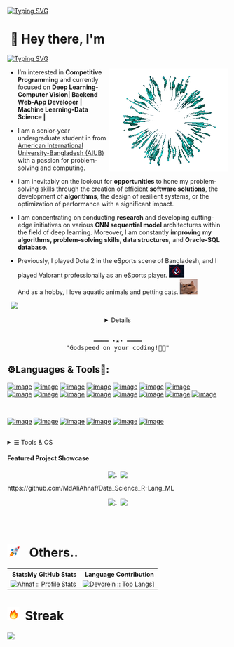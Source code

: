 <!-- https://github.com/MdAliAHnaf/  (Md. Ali Ahnaf) -->
<!-- June 21, 2023 -->
<!-- DO LEAVE A STAR, IF YOU LIKED IT ! -->
[![Typing SVG](https://readme-typing-svg.herokuapp.com?font=Poppins&color=929292&size=50&center=true&vCenter=true&width=1000&height=100&lines=Welcome+to+my+Git+Profile+^-^)](https://github.com/MdAliAhnaf)

# &nbsp;👋 Hey there, I'm <a target="_blank" href="https://mdaliahnaf.github.io/"> 
[![Typing SVG](https://readme-typing-svg.herokuapp.com?font=Poppins&color=00ffff&size=22&center=true&vCenter=true&width=138&height=26&lines=Ahnaf+:D)](https://github.com/MdAliAhnaf)</a> 

  <div class="row1">
    <div class="col-md-12 text-center">
      <a class="animate-charcter"> 
          <div class="col-md-12 text-center">
<img src="assets/img/Ai-Animation.gif" alt="Ai-Animation" align="right" > <!--width="300" height="300"-->
</div>
       </a>
    </div>
  </div>
</div>

- I’m interested in **Competitive Programming** and  currently focused on **Deep Learning-Computer Vision| Backend Web-App Developer | Machine Learning-Data Science |**
- I am a senior-year undergraduate student in from [American International University-Bangladesh (AIUB)](https://www.aiub.edu/) with a passion for problem-solving and computing.<br>
 
- I am inevitably on the lookout for **opportunities** to hone my problem-solving skills through the creation of efficient **software solutions**, the development of **algorithms**, the design of resilient systems, or the optimization of performance with a significant impact.<br>
- I am concentrating on conducting **research** and developing cutting-edge initiatives on various **CNN sequential model** architectures within the field of deep learning. Moreover, I am constantly **improving** **my algorithms, problem-solving skills, data structures,** and **Oracle-SQL database**.<br>
- Previously, I played Dota 2 in the eSports scene of Bangladesh, and I played Valorant professionally as an eSports player. <img src="assets/img/valorant-chile-logo.gif" width="35" height="30">  <br>
And as a hobby, I love aquatic animals and petting cats. <img src="assets/img/cute-cat.gif" width="40" height="35">

&nbsp; <a target="_blank" align = "right" href='https://komarev.com/ghpvc/?username=MdAliAhnaf&label=PROFILE+VIEWS&color=blueviolet'> ![](https://komarev.com/ghpvc/?username=MdAliAhnaf&label=PROFILE+VIEWS&color=blueviolet)

<!-- Details Section -->
<details align="center">
    <summary> &#9776; Feel free to find me on</summary>
    <p align="center">
        <br>
        <!-- Social Links -->
        <p>&#9776; <samp>Do Better, Be Better & Stay Better! </samp></p>
        <!-- Mail -->
        <a href="mailto:aliahnaf2012@gmail.com" target="_blank"><img alt="Gmail"
                src="https://img.shields.io/badge/Gmail-D14836?style=for-the-badge&logo=gmail&logoColor=white">
        </a>
        <!-- Linkedin -->
        <a href="https://www.linkedin.com/in/MdAliAhnaf/" target="_blank"><img alt="LinkedIn"
                src="https://img.shields.io/badge/linkedin-%230077B5.svg?style=for-the-badge&logo=linkedin&logoColor=white">
        </a>
        <!-- Twitter -->
        <a href="https://twitter.com/twilightggwp" target="_blank"><img alt="Twitter"
                src="https://img.shields.io/badge/Twitter-%231DA1F2.svg?style=for-the-badge&logo=Twitter&logoColor=white">
        </a>  
        <!-- Youtube -->
        <a href="https://www.youtube.com/channel/UCdykLcNSRzzKSTGov7vViWQ" target="_blank"><img alt="Youtube"
               src="https://img.shields.io/badge/-Youtube-FF0000?style=for-the-badge&logo=Youtube&logoColor=white">
        </a>
        <!---  src="https://img.shields.io/badge/Youtube-%EC3750.svg?style=for-the-badge&logo=Youtube&logoColor=white">--->  
        <a href="https://discordapp.com/users/376360755865583616" target="_blank"><img alt="Discord"
               src="https://img.shields.io/badge/Discord-5865F2?style=for-the-badge&logo=discord&logoColor=white">
        </a>
        <br>
        <a href="https://leetcode.com/MdAliAhnaf/" target="_blank"><img alt="Youtube"
               src="https://img.shields.io/badge/LeetCode-000000?style=for-the-badge&logo=LeetCode&logoColor=#d16c06">
        </a>
        <a href="https://www.hackerrank.com/mdaliahnaf" target="_blank"><img alt="hackerrank"
               src="https://img.shields.io/badge/-hackerrank-00cc00?style=for-the-badge&logo=hackerrank&logoColor=white">
        </a>
        <a href="https://www.kaggle.com/mdaliahnaf" target="_blank"><img alt="Kaggle"
               src="https://img.shields.io/badge/Kaggle-035a7d?style=for-the-badge&logo=kaggle&logoColor=white">
        </a>
        <a href="https://codeforces.com/profile/Md._.Ali._.Ahnaf" target="_blank"><img alt="codeforces"
               src="https://img.shields.io/badge/Codeforces-445f9d?style=for-the-badge&logo=Codeforces&logoColor=white">
        </a>
        <br>
        <a href="https://www.coursera.org/user/c0efcf358f8cb26242c5de2e29ddcd8f" target="_blank"><img alt="Coursera"
               src="https://img.shields.io/badge/Coursera-0056D2?style=for-the-badge&logo=Coursera&logoColor=white">
        </a>
        <a href="https://learn.udacity.com/courses/ud513" target="_blank"><img alt="Udacity"
               src="https://img.shields.io/badge/Udacity-grey?style=for-the-badge&logo=udacity&logoColor=15B8E6">
        </a>
        <a href="hhttps://stackoverflow.com/users/18825803/ahnaf" target="_blank"><img alt="Stack_Overflow"
               src="https://img.shields.io/badge/Stack_Overflow-FE7A16?style=for-the-badge&logo=stack-overflow&logoColor=white">
        </a>
    </p>
</details>
<br>
<samp>
    <p align="center">
        ════ ⋆★⋆ ════
        <br>
        "Godspeed on your coding!👨‍💻"
    </p>
</samp>

<!-- <h3 align="left">⚙️Languages & Tools🔧:</h3> -->

## ⚙️Languages & Tools🔧:
[![image](https://img.shields.io/badge/Python-FFD43B?style=for-the-badge&logo=python&logoColor=blue)](https://www.python.org/) 
[![image](https://img.shields.io/badge/C%23-239120?style=for-the-badge&logo=c-sharp&logoColor=white)](https://dotnet.microsoft.com/learn/csharp/)
[![image](https://img.shields.io/badge/R-276DC3?style=for-the-badge&logo=r&logoColor=white)](https://www.r-project.org/) 
[![image](https://img.shields.io/badge/C%2B%2B-00599C?style=for-the-badge&logo=c%2B%2B&logoColor=white)](https://cplusplus.com/) 
[![image](https://img.shields.io/badge/PLSQL-F80000?style=for-the-badge&logo=oracle&logoColor=black)](https://www.oracle.com/database/technologies/appdev/plsql.html)
[![image](https://img.shields.io/badge/C-00599C?style=for-the-badge&logo=c&logoColor=white)](https://www.cprogramming.com/)
[![image](https://img.shields.io/badge/HTML5-E34F26?style=for-the-badge&logo=html5&logoColor=white)](https://www.tutorialspoint.com/html5/index.htm)  
[![image](https://img.shields.io/badge/CSS3-1572B6?style=for-the-badge&logo=css3&logoColor=white)](https://www.css3.com/) 
[![image](https://img.shields.io/badge/json-5E5C5C?style=for-the-badge&logo=json&logoColor=white)](https://www.json.org/json-en.html) 
[![image](https://img.shields.io/badge/JavaScript-323330?style=for-the-badge&logo=javascript&logoColor=F7DF1E)](https://www.javascript.com/) 
[![image](https://img.shields.io/badge/PHP-777BB4?style=for-the-badge&logo=php&logoColor=white)](https://www.php.net/) 
[![image](https://img.shields.io/badge/java-%23ED8B00.svg?style=for-the-badge&logo=openjdk&logoColor=white)](https://www.java.com/en/) 
[![image](https://img.shields.io/badge/Windows%20Terminal-%234D4D4D.svg?style=for-the-badge&logo=windows-terminal&logoColor=white)](https://learn.microsoft.com/en-us/windows/terminal/) 
[![image](https://img.shields.io/badge/PowerShell-%235391FE.svg?style=for-the-badge&logo=powershell&logoColor=white)](https://learn.microsoft.com/en-us/powershell/) 
[![image](https://img.shields.io/badge/mysql-%2300f.svg?style=for-the-badge&logo=mysql&logoColor=white)](https://www.mysql.com/) 

<br>

[![image](https://img.shields.io/badge/TensorFlow-%23FF6F00.svg?style=for-the-badge&logo=TensorFlow&logoColor=white)]() 
[![image](https://img.shields.io/badge/Matplotlib-%23ffffff.svg?style=for-the-badge&logo=Matplotlib&logoColor=black)]() 
[![image](https://img.shields.io/badge/numpy-%23013243.svg?style=for-the-badge&logo=numpy&logoColor=white)]() 
[![image](https://img.shields.io/badge/pandas-%23150458.svg?style=for-the-badge&logo=pandas&logoColor=white)]() 
[![image](https://img.shields.io/badge/scikit--learn-%23F7931E.svg?style=for-the-badge&logo=scikit-learn&logoColor=white)]() 
[![image](https://img.shields.io/badge/PyTorch-%23EE4C2C.svg?style=for-the-badge&logo=PyTorch&logoColor=white)]()

<br>

<details>
<summary> &#9776; Tools & OS</summary>
<br><br>


[![image](https://img.shields.io/badge/Visual%20Studio%20Code-0078d7.svg?style=for-the-badge&logo=visual-studio-code&logoColor=white)]() 
[![image](https://img.shields.io/badge/Visual%20Studio-5C2D91.svg?style=for-the-badge&logo=visual-studio&logoColor=white)]() 
[![image](https://img.shields.io/badge/jupyter-%23FA0F00.svg?style=for-the-badge&logo=jupyter&logoColor=white)]() 
[![image](https://img.shields.io/badge/Anaconda-%2344A833.svg?style=for-the-badge&logo=anaconda&logoColor=white)]() 
[![image](https://img.shields.io/badge/pycharm-143?style=for-the-badge&logo=pycharm&logoColor=black&color=black&labelColor=green)]() 
[![image](https://img.shields.io/badge/opencv-%23white.svg?style=for-the-badge&logo=opencv&logoColor=white)]() 
[![image](https://img.shields.io/badge/Microsoft%20SQL%20Server-CC2927?style=for-the-badge&logo=microsoft%20sql%20server&logoColor=white)](https://www.microsoft.com/en-us/sql-server) 
[![image](https://img.shields.io/badge/.NET-5C2D91?style=for-the-badge&logo=.net&logoColor=white)]() 
[![image](https://img.shields.io/badge/sublime_text-%23575757.svg?style=for-the-badge&logo=sublime-text&logoColor=important)]() 
[![image](https://img.shields.io/badge/bootstrap-%238511FA.svg?style=for-the-badge&logo=bootstrap&logoColor=white)]() 
[![image](https://img.shields.io/badge/django-%23092E20.svg?style=for-the-badge&logo=django&logoColor=white)]() 
[![image](https://img.shields.io/badge/FastAPI-005571?style=for-the-badge&logo=fastapi)]() 
[![image](https://img.shields.io/badge/jquery-%230769AD.svg?style=for-the-badge&logo=jquery&logoColor=white)]() 
[![image](https://img.shields.io/badge/OpenGL-%23FFFFFF.svg?style=for-the-badge&logo=opengl)]() 
[![image](https://img.shields.io/badge/Notepad++-90E59A.svg?style=for-the-badge&logo=notepad%2b%2b&logoColor=black)]() 
[![image](https://img.shields.io/badge/apache-%23D42029.svg?style=for-the-badge&logo=apache&logoColor=white)]() 
  
[![image](https://img.shields.io/badge/cisco-%23049fd9.svg?style=for-the-badge&logo=cisco&logoColor=black)]() 
[![image](https://img.shields.io/badge/Research_Gate-00CCBB.svg?&style=for-the-badge&logo=ResearchGate&logoColor=white)]() 
[![image](https://img.shields.io/badge/Google_Scholar-4285F4?style=for-the-badge&logo=google-scholar&logoColor=white)]() 
[![image](https://img.shields.io/badge/Academia-fff?style=for-the-badge&logo=academia&logoColor=black)]() 
[![image](https://img.shields.io/badge/Arduino-00979D?style=for-the-badge&logo=Arduino&logoColor=white)]() 
<a href="https://www.mathworks.com/" target="_blank"> <img src="https://upload.wikimedia.org/wikipedia/commons/2/21/Matlab_Logo.png" alt="matlab" width="30" height="25"/> </a> 
[![image](https://img.shields.io/badge/cisco-%23049fd9.svg?style=for-the-badge&logo=cisco&logoColor=black)]() 

<br>

[![image](https://img.shields.io/badge/Linux-FCC624?style=for-the-badge&logo=linux&logoColor=black)]() 
[![image](https://img.shields.io/badge/Kali-268BEE?style=for-the-badge&logo=kalilinux&logoColor=white)]() 
[![image](https://img.shields.io/badge/Ubuntu-E95420?style=for-the-badge&logo=ubuntu&logoColor=white)]() 
[![image](https://img.shields.io/badge/Windows%2011-%230079d5.svg?style=for-the-badge&logo=Windows%2011&logoColor=white)]() 
[![image](https://img.shields.io/badge/Adobe%20after%20affects-CF96FD?style=for-the-badge&logo=Adobe%20after%20effects&logoColor=393665)]() 
[![image](https://img.shields.io/badge/Adobe%20Photoshop-31A8FF?style=for-the-badge&logo=Adobe%20Photoshop&logoColor=black)]() 
[![image](https://img.shields.io/badge/Adobe%20Premiere%20Pro-9999FF?style=for-the-badge&logo=Adobe%20Premiere%20Pro&logoColor=white)]() 

</details>

#### Featured Project Showcase

<p align="center">
<a href="https://github.com/MdAliAhnaf/MdAliAhnaf">
<img width='49%' align="center"src="https://github-readme-stats.vercel.app/api/pin/?username=MdAliAhnaf&repo=MdAliAhnaf&border_color=02D892&bg_color=0D1117&title_color=C9D1D9&text_color=8B949E&icon_color=02D892" />
</a>
<span>&nbsp;</span>
<a href="https://github.com/MdAliAhnaf/Threshold-of-Islam">
<img width='49%' align="center"src="https://github-readme-stats.vercel.app/api/pin/?username=MdAliAhnaf&repo=Threshold-of-Islam&border_color=02D892&bg_color=0D1117&title_color=C9D1D9&text_color=8B949E&icon_color=02D892" />
</a>
</p>
     https://github.com/MdAliAhnaf/Data_Science_R-Lang_ML
<p align="center">
<a href="https://github.com/MdAliAhnaf/Data_Science_R-Lang_ML">
<img width='49%' align="center"src="https://github-readme-stats.vercel.app/api/pin/?username=MdAliAhnaf&repo=Data_Science_R-Lang_ML&border_color=02D892&bg_color=0D1117&title_color=C9D1D9&text_color=8B949E&icon_color=02D892" />
</a>
<span>&nbsp;</span>
<a href="https://github.com/MdAliAhnaf/Threshold-of-Islam">
<img width='49%' align="center"src="https://github-readme-stats.vercel.app/api/pin/?username=MdAliAhnaf&repo=Threshold-of-Islam&border_color=02D892&bg_color=0D1117&title_color=C9D1D9&text_color=8B949E&icon_color=02D892" />
</a>
</p>



<br><br>

# <img src="assets/img/rocket-joypixels.gif" display="block"  width="30" height="30"> &nbsp; Others..
<p align="center">
   <table>
      <tr>
       <th>&nbsp;StatsMy GitHub Stats</th>
       <th>&nbsp;Language Contribution</th>
     </tr>
      <tr>
       <td><img alt="Ahnaf :: Profile Stats" src="https://github-readme-stats.vercel.app/api?username=MdAliAhnaf&show_icons=true&theme=tokyonight" alt="MdAliAhnaf" /> </td>
       <td><img align="left" <img alt="Devorein :: Top Langs]" src="https://github-readme-stats.vercel.app/api/top-langs/?username=mdaliahnaf&layout=compact&show_icons=true&theme=tokyonight" alt="MdAliAhnaf"> </td>
     </tr>
     
   </table>
</p>

# <img src="assets/img/fireflame.gif"  width="27" height="30"> &nbsp;Streak

<img align="center" src="https://github-readme-streak-stats.herokuapp.com/?user=mdaliahnaf&theme=blood&fire=DD7F1C&background=151515&dates=9f9f9f&border=DD2727" />
<!-- [![Ahnaf's GitHub Streak](https://github-readme-streak-stats.herokuapp.com/?user=mdaliahnaf&theme=blood&fire=DD7F1C&background=151515&dates=9f9f9f&border=DD2727)](https://git.io/streak-stats) -->